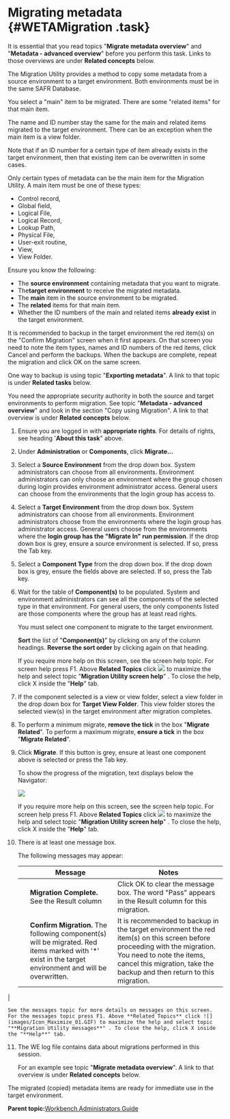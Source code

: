 # Migrating metadata {#WETAMigration .task}

It is essential that you read topics "**Migrate metadata overview**" and "**Metadata - advanced overview**" before you perform this task. Links to those overviews are under **Related concepts** below.

The Migration Utility provides a method to copy some metadata from a source environment to a target environment. Both environments must be in the same SAFR Database.

You select a "main" item to be migrated. There are some "related items" for that main item.

The name and ID number stay the same for the main and related items migrated to the target environment. There can be an exception when the main item is a view folder.

Note that if an ID number for a certain type of item already exists in the target environment, then that existing item can be overwritten in some cases.

Only certain types of metadata can be the main item for the Migration Utility. A main item must be one of these types:

-   Control record,
-   Global field,
-   Logical File,
-   Logical Record,
-   Lookup Path,
-   Physical File,
-   User-exit routine,
-   View,
-   View Folder.

Ensure you know the following:

-   The **source environment** containing metadata that you want to migrate.
-   The**target environment** to receive the migrated metadata.
-   The **main** item in the source environment to be migrated.
-   The **related** items for that main item.
-   Whether the ID numbers of the main and related items **already exist** in the target environment.

It is recommended to backup in the target environment the red item\(s\) on the "Confirm Migration" screen when it first appears. On that screen you need to note the item types, names and ID numbers of the red items, click Cancel and perform the backups. When the backups are complete, repeat the migration and click OK on the same screen.

One way to backup is using topic "**Exporting metadata**". A link to that topic is under **Related tasks** below.

You need the appropriate security authority in both the source and target environments to perform migration. See topic "**Metadata - advanced overview**" and look in the section "Copy using Migration". A link to that overview is under **Related concepts** below.

1.  Ensure you are logged in with **appropriate rights**. For details of rights, see heading '**About this task**" above.

2.  Under **Administration** or **Components**, click **Migrate...**

3.  Select a **Source Environment** from the drop down box. System administrators can choose from all environments. Environment administrators can only choose an environment where the group chosen during login provides environment administrator access. General users can choose from the environments that the login group has access to.

4.  Select a **Target Environment** from the drop down box. System administrators can choose from all environments. Environment administrators choose from the environments where the login group has administrator access. General users choose from the environments where the **login group has the "Migrate In" run permission**. If the drop down box is grey, ensure a source environment is selected. If so, press the Tab key.

5.  Select a **Component Type** from the drop down box. If the drop down box is grey, ensure the fields above are selected. If so, press the Tab key.

6.  Wait for the table of **Component\(s\)** to be populated. System and environment administrators can see all the components of the selected type in that environment. For general users, the only components listed are those components where the group has at least read rights.

    You must select one component to migrate to the target environment.

    **Sort** the list of "**Component\(s\)**" by clicking on any of the column headings. **Reverse the sort order** by clicking again on that heading.

    If you require more help on this screen, see the screen help topic. For screen help press F1. Above **Related Topics** click ![](images/Icon_Maximize_01.GIF) to maximize the help and select topic "**Migration Utility screen help**" . To close the help, click X inside the "**Help**" tab.

7.  If the component selected is a view or view folder, select a view folder in the drop down box for **Target View Folder**. This view folder stores the selected view\(s\) in the target environment after migration completes.

8.  To perform a minimum migrate, **remove the tick** in the box "**Migrate Related**". To perform a maximum migrate, **ensure a tick** in the box "**Migrate Related**".

9.  Click **Migrate**. If this button is grey, ensure at least one component above is selected or press the Tab key.

    To show the progress of the migration, text displays below the Navigator:

    ![](images/Migration_Prog_Msgs_01.gif)

    If you require more help on this screen, see the screen help topic. For screen help press F1. Above **Related Topics** click ![](images/Icon_Maximize_01.GIF) to maximize the help and select topic "**Migration Utility screen help**" . To close the help, click X inside the "**Help**" tab.

10. There is at least one message box.

    The following messages may appear:

    | |Message|Notes|
    |--|-------|-----|
    | |**Migration Complete.** See the Result column|Click OK to clear the message box. The word "Pass" appears in the Result column for this migration.|
    | |**Confirm Migration.** The following component\(s\) will be migrated. Red items marked with '\*' exist in the target environment and will be overwritten.|It is recommended to backup in the target environment the red item\(s\) on this screen before proceeding with the migration. You need to note the items, cancel this migration, take the backup and then return to this migration.

|

    See the messages topic for more details on messages on this screen. For the messages topic press F1. Above **Related Topics** click ![](images/Icon_Maximize_01.GIF) to maximize the help and select topic "**Migration Utility messages**" . To close the help, click X inside the "**Help**" tab.

11. The WE log file contains data about migrations performed in this session.

    For an example see topic "**Migrate metadata overview**". A link to that overview is under **Related concepts** below.


The migrated \(copied\) metadata items are ready for immediate use in the target environment.

**Parent topic:**[Workbench Administrators Guide](../html/AAR582WEAdmin.md)

